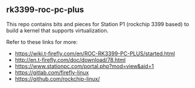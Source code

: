 ## rk3399-roc-pc-plus

This repo contains bits and pieces for Station P1 (rockchip 3399 based) to build a kernel that supports virtualization.

Refer to these links for more:
 * https://wiki.t-firefly.com/en/ROC-RK3399-PC-PLUS/started.html
 * http://en.t-firefly.com/doc/download/78.html
 * https://www.stationpc.com/portal.php?mod=view&aid=1
 * https://gitlab.com/firefly-linux
 * https://github.com/rockchip-linux/
